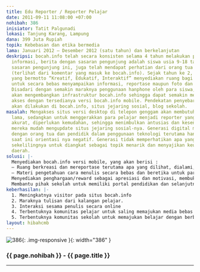 ```yaml
---
title: Edu Reporter / Reporter Pelajar
date: 2011-09-11 11:08:00 +07:00
nohibah: 386
inisiator: Tatit Palgunadi
lokasi: Tanjung Karang, Lampung
dana: 399 Juta Rupiah
topik: Kebebasan dan etika bermedia
lama: Januari 2012 – Desember 2012 (satu tahun) dan berkelanjutan
deskripsi: bocah.info telah secara konsisten selama 4 tahun melakukan penyampaian
  informasi, berita dengan sasaran pengunjung adalah siswa usia 9-18 tahun. Dengan
  sasaran pengunjung ini, juga telah mendapat perhatian dari orang tua dan pendidik
  (terlihat dari komentar yang masuk ke bocah.info). Sejak tahun ke 2, bocah.info
  yang bermotto “Kreatif, Edukatif, Interaktif” menyediakan ruang bagi para pelajar
  untuk secara bebas menyampaikan informasi, reportase maupun foto dan expresi kreatif-nya.
  Disadari dengan semakin maraknya penggunaan hanphone oleh para siswa, maka bocah.info
  akan mengembangkan infrastruktur bocah.info sehingga dapat semakin memberi kemudahan
  akses dengan tersedianya versi bocah.info mobile. Pendekatan penyebaran informasi
  akan dilakukan di bocah.info, situs jejaring sosial, blog sekolah.
masalah: Mengakses situs versi desktop di telepon genggam akan membutuhkan waktu yang
  lama, sedangkan untuk menggerakkan para pelajar menjadi reporter yang cepat dan
  akurat, diperlukan kemudahan, sehingga menimbulkan antusias dan kesenangan seperti
  mereka mudah mengupdate situs jejaring sosial-nya. Generasi digital mengalami konflik
  dengan orang tua dan pendidik dalam penggunaan teknologi terutama handpone, yang
  saat ini orientasi nya negatif. Generasi tidak memperhatikan apa yang terjadi di
  sekelilingnya untuk diangkat sebagai topik menarik dan menyajikan keunikan setiap
  daerah.
solusi: |-
  Menyediakan bocah.info versi mobile, yang akan berisi :
  – Ruang berkreasi dan mereportase terutama apa yang dilihat, dialami, dan diamati dari lingkungan dan keunikan daerahnya.
  – Materi pengetahuan cara menulis secara bebas dan beretika untuk para pelajar.
  Menyediakan penghargaan/reward sebagai apresiasi dan motivasi, membuka kesempatan seleksi sebagai kontributor informasi/berita profesional
  Membantu pihak sekolah untuk memiliki portal pendidikan dan selanjutnya dapat diakses mobile dan menjadi referensi pengunjung bocah.info, dan memberi reward kepada sekolah yang mendukung siswa dalam menggunakan pemanfaatan handphone untuk kemajuan media. Pihak yang diuntungkan adalah pelajar usia 9-18 tahun se-Indonesia dan sekolah yang memiliki visi membangun pendidikan berbasis digital.
keberhasilan: |-
  1. Meningkatnya visitor pada situs bocah.info
  2. Maraknya tulisan dari kalangan pelajar.
  3. Interaksi sesama penulis secara online
  4. Terbentuknya komunitas pelajar untuk saling memajukan media bebas beretika.
  5. Terbentuknya komunitas sekolah untuk memajukan belajar dengan berbasis media digital.
layout: hibahcmb
---
```


![386](/static/img/hibahcmb/386.png){: .img-responsive }{: width="386" }

### {{ page.nohibah }} - {{ page.title }}

---
